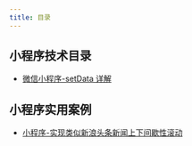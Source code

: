 ```yaml
---
title: 目录
---
```


## 小程序技术目录

- [微信小程序-setData 详解](./setdata-detail)

## 小程序实用案例

- [小程序-实现类似新浪头条新闻上下间歇性滚动](./new-scroll-up-down)
